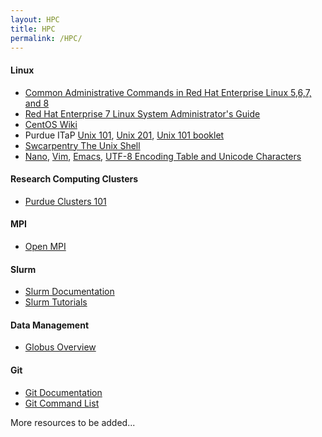 ```yaml
---
layout: HPC
title: HPC
permalink: /HPC/
---
```


<h4>Linux</h4>
<ul>

<li>
<a href="https://access.redhat.com/articles/1189123" target="_blank">Common Administrative Commands in Red Hat Enterprise Linux 5,6,7, and 8</a>
</li>

<li>
<a href="https://access.redhat.com/documentation/en-us/red_hat_enterprise_linux/7/pdf/system_administrators_guide/Red_Hat_Enterprise_Linux-7-System_Administrators_Guide-en-US.pdf" target="_blank">Red Hat Enterprise 7 Linux System Administrator's Guide</a>
</li>

<li>
<a href="https://wiki.centos.org/FrontPage" target="_blank">CentOS Wiki</a>
</li>

<li>
Purdue ITaP <a href="https://www.rcac.purdue.edu/training/unix101/" target="_blank">Unix 101</a>, <a href="https://www.rcac.purdue.edu/training/unix201/" target="_blank">Unix 201</a>, <a href="https://www.rcac.purdue.edu/training/unix101/unix101_booklet.pdf" target="_blank">Unix 101 booklet</a>
</li>

<li>
<a href="https://swcarpentry.github.io/shell-novice/" target="_blank">Swcarpentry The Unix Shell</a>
</li>

<li>
<a href="https://www.nano-editor.org/dist/latest/nano.html" target="_blank">Nano</a>,
<a href="https://vimhelp.org" target="_blank">Vim</a>,
<a href="https://gnu.org/software/emacs/manual/html_node/emacs/index.html" target="_blank">Emacs</a>,
<a href="https://www.utf8-chartable.de" target="_blank">UTF-8 Encoding Table and Unicode Characters</a>
</li>

</ul>



<h4>Research Computing Clusters</h4>
<ul>
<li><a href="https://www.rcac.purdue.edu/training/clusters101/" target="_blank">Purdue Clusters 101</a>
</li>
</ul>

<h4>MPI</h4>
<ul>
<li><a href="https://www.open-mpi.org" target="_blank">Open MPI</a>
</li>
</ul>

<h4>Slurm</h4>
<ul>
<li>
<a href="https://slurm.schedmd.com/documentation.html" target="_blank">Slurm Documentation</a>
</li>
<li>
<a href="https://slurm.schedmd.com/tutorials.html" target="_blank">Slurm Tutorials</a>
</li>
</ul>

<h4>Data Management</h4>
<ul>
<li><a href="https://www.rcac.purdue.edu/training/globus/" target="_blank">Globus Overview</a>
</li>
</ul>

<h4>Git</h4>
<ul>
<li>
<a href="https://git-scm.com/doc" target="_blank">Git Documentation</a>
</li>
<li>
<a href="https://education.github.com/git-cheat-sheet-education.pdf" target="_blank">Git Command List</a>
</li>
</ul>

More resources to be added...
